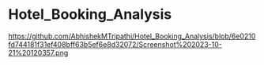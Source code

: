 # Hotel_Booking_Analysis
https://github.com/AbhishekMTripathi/Hotel_Booking_Analysis/blob/6e0210fd744181f31ef408bff63b5ef6e8d32072/Screenshot%202023-10-21%20120357.png
